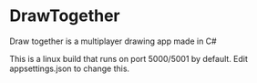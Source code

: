 # DrawTogether
Draw together is a multiplayer drawing app made in C# 

This is a linux build that runs on port 5000/5001 by default. Edit appsettings.json to change this.
